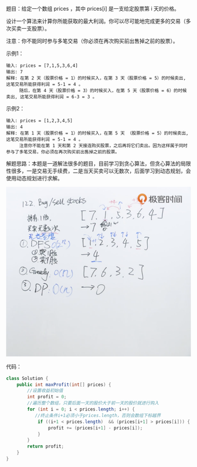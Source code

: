 题目：给定一个数组 prices ，其中 prices[i] 是一支给定股票第 i 天的价格。

设计一个算法来计算你所能获取的最大利润。你可以尽可能地完成更多的交易（多次买卖一支股票）。

注意：你不能同时参与多笔交易（你必须在再次购买前出售掉之前的股票）。

示例1：

```shell
输入: prices = [7,1,5,3,6,4]
输出: 7
解释: 在第 2 天（股票价格 = 1）的时候买入，在第 3 天（股票价格 = 5）的时候卖出, 这笔交易所能获得利润 = 5-1 = 4 。
     随后，在第 4 天（股票价格 = 3）的时候买入，在第 5 天（股票价格 = 6）的时候卖出, 这笔交易所能获得利润 = 6-3 = 3 。
```

示例2：

```shell
输入: prices = [1,2,3,4,5]
输出: 4
解释: 在第 1 天（股票价格 = 1）的时候买入，在第 5 天 （股票价格 = 5）的时候卖出, 这笔交易所能获得利润 = 5-1 = 4 。
     注意你不能在第 1 天和第 2 天接连购买股票，之后再将它们卖出。因为这样属于同时参与了多笔交易，你必须在再次购买前出售掉之前的股票。
```

解题思路：本题是一道解法很多的题目，目前学习到贪心算法，但贪心算法的局限性很多，一是交易无手续费，二是当天买卖可以无数次，后面学习到动态规划，会使用动态规划进行求解。

![greedy](./122/greedy.png)

代码：

```java
class Solution {
    public int maxProfit(int[] prices) {
      	//设置收益初始值
        int profit = 0;
      	//遍历整个数组，只要后面一天的股价大于前一天的股价就进行购入
        for (int i = 0; i < prices.length; i++) {
           //终止条件i+1必须小于prices.length，否则会数组下标越界
            if ((i+1 < prices.length)  && (prices[i+1] > prices[i])) {
                profit += (prices[i+1] - prices[i]);
            }
        }
        return profit;
    }
}
```


